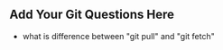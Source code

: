 Add Your Git Questions Here
----------------------------

* what is difference between "git pull" and "git fetch"
